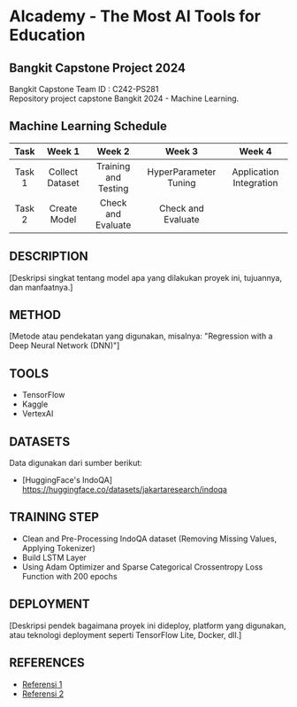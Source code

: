 # AIcademy - The Most AI Tools for Education

## Bangkit Capstone Project 2024  

Bangkit Capstone Team ID : C242-PS281  
Repository project capstone Bangkit 2024 - Machine Learning.  

## Machine Learning Schedule  
|  Task  |        Week 1        |           Week 2         |        Week 3            |        Week 4             |     
| :----: | :------------------: | :----------------------: | :----------------------: | :-----------------------: | 
| Task 1 | Collect Dataset      | Training and Testing     | HyperParameter Tuning    | Application Integration   | 
| Task 2 | Create Model         | Check and Evaluate       | Check and Evaluate       |                           | 

## DESCRIPTION  
[Deskripsi singkat tentang model apa yang dilakukan proyek ini, tujuannya, dan manfaatnya.]  

## METHOD  
[Metode atau pendekatan yang digunakan, misalnya: "Regression with a Deep Neural Network (DNN)"]  

## TOOLS  
- TensorFlow  
- Kaggle  
- VertexAI 

## DATASETS  
Data digunakan dari sumber berikut:  
- [HuggingFace's IndoQA] https://huggingface.co/datasets/jakartaresearch/indoqa  

## TRAINING STEP
 
- Clean and Pre-Processing IndoQA dataset (Removing Missing Values, Applying Tokenizer)
- Build LSTM Layer
- Using Adam Optimizer and Sparse Categorical Crossentropy Loss Function with 200 epochs  

## DEPLOYMENT  
[Deskripsi pendek bagaimana proyek ini dideploy, platform yang digunakan, atau teknologi deployment seperti TensorFlow Lite, Docker, dll.]  

## REFERENCES  
- [Referensi 1](#link-referensi-1)  
- [Referensi 2](#link-referensi-2)  
